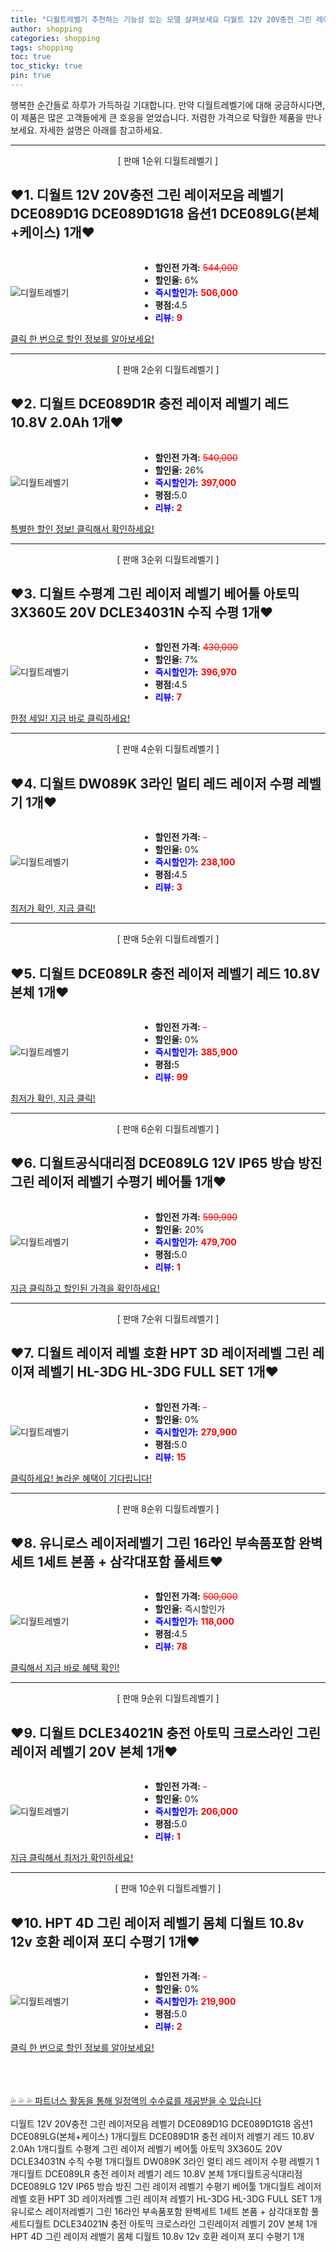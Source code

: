 ```yaml
---
title: "디월트레벨기 추천하는 기능성 있는 모델 살펴보세요 디월트 12V 20V충전 그린 레이저모음"
author: shopping
categories: shopping
tags: shopping
toc: true
toc_sticky: true
pin: true
---
```

행복한 순간들로 하루가 가득하길 기대합니다. 만약 디월트레벨기에 대해 궁금하시다면,  이 제품은 많은 고객들에게 큰 호응을 얻었습니다. 저렴한 가격으로 탁월한 제품을 만나보세요. 자세한 설명은 아래를 참고하세요.

---
<p class="toplist" style="margin: 0 auto; display: block; width: fit-content;">[ 판매 1순위 디월트레벨기 ]</p>

<h2><strong>❤️1. 디월트 12V 20V충전 그린 레이저모음 레벨기 DCE089D1G DCE089D1G18 옵션1 DCE089LG(본체+케이스) 1개❤️</strong></h2>

<div style="display: flex; align-items: center;">
    <div style="flex: 0.4;">
        <img src="https://thumbnail10.coupangcdn.com/thumbnails/remote/230x230ex/image/vendor_inventory/e837/02051b2c4aa7ed5cb3be29018f5c733017c520f141dca4852b763e18e97e.jpg" alt="디월트레벨기" style="max-width: 100%;">
    </div>
    <div style="flex: 0.6; margin-left: 10px;">
        <ul>
            <li><strong>할인전 가격:</strong> <del style="color: red;">544,000</del></li>
            <li><strong>할인율:</strong> 6%</li>
            <li><span style='color:blue'><strong>즉시할인가:</strong></span> <span style='color:red'><strong>506,000</strong></span></li>
            <li><strong>평점:</strong>4.5</li>
            <li><span style='color:blue'><strong>리뷰:</strong></span> <span style='color:red'><strong>9</strong></span></li>
        </ul>
    </div>
</div>
<div class="center">
    <a href="https://selin100587001.github.io?lptag=AF9450613&subid=githubio&pageKey=6281213219&traceid=V0-153&itemId=12899288578&vendorItemId=80164269109" class="myButton">
        클릭 한 번으로 할인 정보를 알아보세요!
    </a>
</div>


---
<p class="toplist" style="margin: 0 auto; display: block; width: fit-content;">[ 판매 2순위 디월트레벨기 ]</p>

<h2><strong>❤️2. 디월트 DCE089D1R 충전 레이저 레벨기 레드 10.8V 2.0Ah 1개❤️</strong></h2>

<div style="display: flex; align-items: center;">
    <div style="flex: 0.4;">
        <img src="https://thumbnail9.coupangcdn.com/thumbnails/remote/230x230ex/image/vendor_inventory/d1f7/94d33be8c0e6c4015714a023c98acc47fa5e4cc15c555a2008f18b2bd5a7.png" alt="디월트레벨기" style="max-width: 100%;">
    </div>
    <div style="flex: 0.6; margin-left: 10px;">
        <ul>
            <li><strong>할인전 가격:</strong> <del style="color: red;">540,000</del></li>
            <li><strong>할인율:</strong> 26%</li>
            <li><span style='color:blue'><strong>즉시할인가:</strong></span> <span style='color:red'><strong>397,000</strong></span></li>
            <li><strong>평점:</strong>5.0</li>
            <li><span style='color:blue'><strong>리뷰:</strong></span> <span style='color:red'><strong>2</strong></span></li>
        </ul>
    </div>
</div>
<div class="center">
    <a href="https://selin100587001.github.io?lptag=AF9450613&subid=githubio&pageKey=7565610717&traceid=V0-153&itemId=19941658983&vendorItemId=90169069121" class="myButton">
        특별한 할인 정보! 클릭해서 확인하세요!
    </a>
</div>


---
<p class="toplist" style="margin: 0 auto; display: block; width: fit-content;">[ 판매 3순위 디월트레벨기 ]</p>

<h2><strong>❤️3. 디월트 수평계 그린 레이저 레벨기 베어툴 아토믹 3X360도 20V DCLE34031N 수직 수평 1개❤️</strong></h2>

<div style="display: flex; align-items: center;">
    <div style="flex: 0.4;">
        <img src="https://thumbnail7.coupangcdn.com/thumbnails/remote/230x230ex/image/vendor_inventory/a8fa/423d95c7bb835a73c48fe84ea10068cb97d7335a121a3693d7c86850dc04.jpg" alt="디월트레벨기" style="max-width: 100%;">
    </div>
    <div style="flex: 0.6; margin-left: 10px;">
        <ul>
            <li><strong>할인전 가격:</strong> <del style="color: red;">430,000</del></li>
            <li><strong>할인율:</strong> 7%</li>
            <li><span style='color:blue'><strong>즉시할인가:</strong></span> <span style='color:red'><strong>396,970</strong></span></li>
            <li><strong>평점:</strong>4.5</li>
            <li><span style='color:blue'><strong>리뷰:</strong></span> <span style='color:red'><strong>7</strong></span></li>
        </ul>
    </div>
</div>
<div class="center">
    <a href="https://selin100587001.github.io?lptag=AF9450613&subid=githubio&pageKey=6499902036&traceid=V0-153&itemId=14306376756&vendorItemId=90725581454" class="myButton">
        한정 세일! 지금 바로 클릭하세요!
    </a>
</div>


---
<p class="toplist" style="margin: 0 auto; display: block; width: fit-content;">[ 판매 4순위 디월트레벨기 ]</p>

<h2><strong>❤️4. 디월트 DW089K 3라인 멀티 레드 레이저 수평 레벨기 1개❤️</strong></h2>

<div style="display: flex; align-items: center;">
    <div style="flex: 0.4;">
        <img src="https://thumbnail10.coupangcdn.com/thumbnails/remote/230x230ex/image/vendor_inventory/823c/6030b64dd98ac1c986c08f5b50efab7196521aee923dc2b6ad3ebeed80ab.jpg" alt="디월트레벨기" style="max-width: 100%;">
    </div>
    <div style="flex: 0.6; margin-left: 10px;">
        <ul>
            <li><strong>할인전 가격:</strong> <del style="color: red;">-</del></li>
            <li><strong>할인율:</strong> 0%</li>
            <li><span style='color:blue'><strong>즉시할인가:</strong></span> <span style='color:red'><strong>238,100</strong></span></li>
            <li><strong>평점:</strong>4.5</li>
            <li><span style='color:blue'><strong>리뷰:</strong></span> <span style='color:red'><strong>3</strong></span></li>
        </ul>
    </div>
</div>
<div class="center">
    <a href="https://selin100587001.github.io?lptag=AF9450613&subid=githubio&pageKey=6536348675&traceid=V0-153&itemId=14536362683&vendorItemId=81795597973" class="myButton">
        최저가 확인, 지금 클릭!
    </a>
</div>


---
<p class="toplist" style="margin: 0 auto; display: block; width: fit-content;">[ 판매 5순위 디월트레벨기 ]</p>

<h2><strong>❤️5. 디월트 DCE089LR 충전 레이저 레벨기 레드 10.8V 본체 1개❤️</strong></h2>

<div style="display: flex; align-items: center;">
    <div style="flex: 0.4;">
        <img src="https://thumbnail10.coupangcdn.com/thumbnails/remote/230x230ex/image/vendor_inventory/1cc3/04e03db5de6074a26ac8a7c5b9842732b4d666644210f2f4cc80b8458f36.jpg" alt="디월트레벨기" style="max-width: 100%;">
    </div>
    <div style="flex: 0.6; margin-left: 10px;">
        <ul>
            <li><strong>할인전 가격:</strong> <del style="color: red;">-</del></li>
            <li><strong>할인율:</strong> 0%</li>
            <li><span style='color:blue'><strong>즉시할인가:</strong></span> <span style='color:red'><strong>385,900</strong></span></li>
            <li><strong>평점:</strong>5</li>
            <li><span style='color:blue'><strong>리뷰:</strong></span> <span style='color:red'><strong>99</strong></span></li>
        </ul>
    </div>
</div>
<div class="center">
    <a href="https://selin100587001.github.io?lptag=AF9450613&subid=githubio&pageKey=7565610069&traceid=V0-153&itemId=19941655825&vendorItemId=86815383862" class="myButton">
        최저가 확인, 지금 클릭!
    </a>
</div>


---
<p class="toplist" style="margin: 0 auto; display: block; width: fit-content;">[ 판매 6순위 디월트레벨기 ]</p>

<h2><strong>❤️6. 디월트공식대리점 DCE089LG 12V IP65 방습 방진 그린 레이저 레벨기 수평기 베어툴 1개❤️</strong></h2>

<div style="display: flex; align-items: center;">
    <div style="flex: 0.4;">
        <img src="https://thumbnail7.coupangcdn.com/thumbnails/remote/230x230ex/image/vendor_inventory/1acb/bf6a9655f2bab4ec0c8bfa99b665617fb3a6de977691f4b256c3653185a7.jpg" alt="디월트레벨기" style="max-width: 100%;">
    </div>
    <div style="flex: 0.6; margin-left: 10px;">
        <ul>
            <li><strong>할인전 가격:</strong> <del style="color: red;">599,990</del></li>
            <li><strong>할인율:</strong> 20%</li>
            <li><span style='color:blue'><strong>즉시할인가:</strong></span> <span style='color:red'><strong>479,700</strong></span></li>
            <li><strong>평점:</strong>5.0</li>
            <li><span style='color:blue'><strong>리뷰:</strong></span> <span style='color:red'><strong>1</strong></span></li>
        </ul>
    </div>
</div>
<div class="center">
    <a href="https://selin100587001.github.io?lptag=AF9450613&subid=githubio&pageKey=6028518637&traceid=V0-153&itemId=10985099470&vendorItemId=90025676019" class="myButton">
        지금 클릭하고 할인된 가격을 확인하세요!
    </a>
</div>


---
<p class="toplist" style="margin: 0 auto; display: block; width: fit-content;">[ 판매 7순위 디월트레벨기 ]</p>

<h2><strong>❤️7. 디월트 레이저 레벨 호환 HPT 3D 레이저레벨 그린 레이져 레벨기 HL-3DG HL-3DG FULL SET 1개❤️</strong></h2>

<div style="display: flex; align-items: center;">
    <div style="flex: 0.4;">
        <img src="https://thumbnail9.coupangcdn.com/thumbnails/remote/230x230ex/image/vendor_inventory/ffe2/a2419797a34356da50b913593a074b9f7b47a8e5f319c4235126f2bf3b41.jpg" alt="디월트레벨기" style="max-width: 100%;">
    </div>
    <div style="flex: 0.6; margin-left: 10px;">
        <ul>
            <li><strong>할인전 가격:</strong> <del style="color: red;">-</del></li>
            <li><strong>할인율:</strong> 0%</li>
            <li><span style='color:blue'><strong>즉시할인가:</strong></span> <span style='color:red'><strong>279,900</strong></span></li>
            <li><strong>평점:</strong>5.0</li>
            <li><span style='color:blue'><strong>리뷰:</strong></span> <span style='color:red'><strong>15</strong></span></li>
        </ul>
    </div>
</div>
<div class="center">
    <a href="https://selin100587001.github.io?lptag=AF9450613&subid=githubio&pageKey=5707801084&traceid=V0-153&itemId=9506586429&vendorItemId=86965434890" class="myButton">
        클릭하세요! 놀라운 혜택이 기다립니다!
    </a>
</div>


---
<p class="toplist" style="margin: 0 auto; display: block; width: fit-content;">[ 판매 8순위 디월트레벨기 ]</p>

<h2><strong>❤️8. 유니로스 레이저레벨기 그린 16라인 부속품포함 완벽세트 1세트 본품 + 삼각대포함 풀세트❤️</strong></h2>

<div style="display: flex; align-items: center;">
    <div style="flex: 0.4;">
        <img src="https://thumbnail8.coupangcdn.com/thumbnails/remote/230x230ex/image/vendor_inventory/e1f1/31e82572389ec03e5544fc59c253999fcb0b3baa1cb46b13aca15971a00f.jpg" alt="디월트레벨기" style="max-width: 100%;">
    </div>
    <div style="flex: 0.6; margin-left: 10px;">
        <ul>
            <li><strong>할인전 가격:</strong> <del style="color: red;">500,000</del></li>
            <li><strong>할인율:</strong> 즉시할인가</li>
            <li><span style='color:blue'><strong>즉시할인가:</strong></span> <span style='color:red'><strong>118,000</strong></span></li>
            <li><strong>평점:</strong>4.5</li>
            <li><span style='color:blue'><strong>리뷰:</strong></span> <span style='color:red'><strong>78</strong></span></li>
        </ul>
    </div>
</div>
<div class="center">
    <a href="https://selin100587001.github.io?lptag=AF9450613&subid=githubio&pageKey=7810071667&traceid=V0-153&itemId=21181404951&vendorItemId=88242815908" class="myButton">
        클릭해서 지금 바로 혜택 확인!
    </a>
</div>


---
<p class="toplist" style="margin: 0 auto; display: block; width: fit-content;">[ 판매 9순위 디월트레벨기 ]</p>

<h2><strong>❤️9. 디월트 DCLE34021N 충전 아토믹 크로스라인 그린레이저 레벨기 20V 본체 1개❤️</strong></h2>

<div style="display: flex; align-items: center;">
    <div style="flex: 0.4;">
        <img src="https://thumbnail8.coupangcdn.com/thumbnails/remote/230x230ex/image/vendor_inventory/30da/87e87f9ab86ee9951d8251ed47437049709757a39cfcdaf69e0680fc9191.jpg" alt="디월트레벨기" style="max-width: 100%;">
    </div>
    <div style="flex: 0.6; margin-left: 10px;">
        <ul>
            <li><strong>할인전 가격:</strong> <del style="color: red;">-</del></li>
            <li><strong>할인율:</strong> 0%</li>
            <li><span style='color:blue'><strong>즉시할인가:</strong></span> <span style='color:red'><strong>206,000</strong></span></li>
            <li><strong>평점:</strong>5.0</li>
            <li><span style='color:blue'><strong>리뷰:</strong></span> <span style='color:red'><strong>1</strong></span></li>
        </ul>
    </div>
</div>
<div class="center">
    <a href="https://selin100587001.github.io?lptag=AF9450613&subid=githubio&pageKey=7565591841&traceid=V0-153&itemId=19941571973&vendorItemId=86815376098" class="myButton">
        지금 클릭해서 최저가 확인하세요!
    </a>
</div>


---
<p class="toplist" style="margin: 0 auto; display: block; width: fit-content;">[ 판매 10순위 디월트레벨기 ]</p>

<h2><strong>❤️10. HPT 4D 그린 레이저 레벨기 몸체 디월트 10.8v 12v 호환 레이져 포디 수평기 1개❤️</strong></h2>

<div style="display: flex; align-items: center;">
    <div style="flex: 0.4;">
        <img src="https://thumbnail6.coupangcdn.com/thumbnails/remote/230x230ex/image/vendor_inventory/d942/17d9a85517881c204e3c33039f409dba65da5583b06ebb113555624e67ed.jpg" alt="디월트레벨기" style="max-width: 100%;">
    </div>
    <div style="flex: 0.6; margin-left: 10px;">
        <ul>
            <li><strong>할인전 가격:</strong> <del style="color: red;">-</del></li>
            <li><strong>할인율:</strong> 0%</li>
            <li><span style='color:blue'><strong>즉시할인가:</strong></span> <span style='color:red'><strong>219,900</strong></span></li>
            <li><strong>평점:</strong>5.0</li>
            <li><span style='color:blue'><strong>리뷰:</strong></span> <span style='color:red'><strong>2</strong></span></li>
        </ul>
    </div>
</div>
<div class="center">
    <a href="https://selin100587001.github.io?lptag=AF9450613&subid=githubio&pageKey=7641698166&traceid=V0-153&itemId=20306867342&vendorItemId=90714177907" class="myButton">
        클릭 한 번으로 할인 정보를 알아보세요!
    </a>
</div>

<br><br><br>[💦 💦 💦 파트너스 활동을 통해 일정액의 수수료를 제공받을 수 있습니다](https://link.coupang.com/a/bcpT2c)<br><br>디월트 12V 20V충전 그린 레이저모음 레벨기 DCE089D1G DCE089D1G18 옵션1 DCE089LG(본체+케이스) 1개디월트 DCE089D1R 충전 레이저 레벨기 레드 10.8V 2.0Ah 1개디월트 수평계 그린 레이저 레벨기 베어툴 아토믹 3X360도 20V DCLE34031N 수직 수평 1개디월트 DW089K 3라인 멀티 레드 레이저 수평 레벨기 1개디월트 DCE089LR 충전 레이저 레벨기 레드 10.8V 본체 1개디월트공식대리점 DCE089LG 12V IP65 방습 방진 그린 레이저 레벨기 수평기 베어툴 1개디월트 레이저 레벨 호환 HPT 3D 레이저레벨 그린 레이져 레벨기 HL-3DG HL-3DG FULL SET 1개유니로스 레이저레벨기 그린 16라인 부속품포함 완벽세트 1세트 본품 + 삼각대포함 풀세트디월트 DCLE34021N 충전 아토믹 크로스라인 그린레이저 레벨기 20V 본체 1개HPT 4D 그린 레이저 레벨기 몸체 디월트 10.8v 12v 호환 레이져 포디 수평기 1개